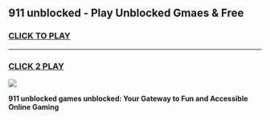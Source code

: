 
## 911 unblocked - Play Unblocked Gmaes & Free
<h3>
<a href="https://premium.freeplayer.one?title=911_unblocked&ref=19F">CLICK TO PLAY</a></h3>
<hr>

<h3>
<a href="https://premium.freeplayer.one?title=911_unblocked&ref=19F">CLICK 2 PLAY</a>
  
</h3>

<a href="https://premium.freeplayer.one?title=911_unblocked&ref=19F/"><img src="https://clearcache.store/games.png"></a>


**911 unblocked games unblocked: Your Gateway to Fun and Accessible Online Gaming**
